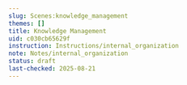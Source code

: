 ```yaml
---
slug: Scenes:knowledge_management
themes: []
title: Knowledge Management
uid: c030cb65629f
instruction: Instructions/internal_organization
note: Notes/internal_organization
status: draft
last-checked: 2025-08-21
---
```

